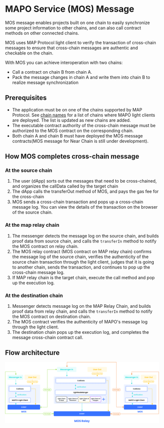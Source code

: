 # MAPO Service (MOS) Message

MOS message enables projects built on one chain to easily synchronize some project information to other chains, and can also call contract methods on other connected chains.

MOS uses MAP Protocol light client to verify the transaction of cross-chain messages to ensure that cross-chain messages are authentic and checkable on the chain.

With MOS you can achieve interoperation with two chains:

- Call a contract on chain B from chain A.
- Pack the message changes in chain A and write them into chain B to realize message synchronization

## Prerequisites

- The application must be on one of the chains supported by MAP Protocol. See [chain names](https://docs.mapprotocol.io/develop/light-client) for a list of chains where MAPO light clients are deployed. The list is updated as new chains are added.
- The executable contract authority of the cross-chain message must be authorized to the MOS contract on the corresponding chain.
- Both chain A and chain B must have deployed the MOS message contracts(MOS message for Near Chain is still under development).

## How MOS completes cross-chain message

### At the source chain

1. The user (dApp) sorts out the messages that need to be cross-chained, and organizes the callData called by the target chain
2. The dApp calls the transferOut method of MOS, and pays the gas fee for the cross-chain
3. MOS sends a cross-chain transaction and pops up a cross-chain message log. You can view the details of the transaction on the browser of the source chain.

### At the map relay chain

1. The messenger detects the message log on the source chain, and builds proof data from source chain, and calls the `transferIn` method to notify the MOS contract on relay chain.
2. The MOS relay contract (MOS contract on MAP relay chain) confirms the message log of the source chain, verifies the authenticity of the source chain transaction through the light client, judges that it is going to another chain, sends the transaction, and continues to pop up the cross-chain message log. 
3. If MAP relay chain is the target chain, execute the call method and pop up the execution log.

### At the destination chain

1. Messenger detects message log on the MAP Relay Chain, and builds proof data from relay chain, and calls the `transferIn` method to notify the MOS contract on destination chain.
2. The MOS contract verifies the authenticity of MAPO's message log through the light client. 
3. The destination chain pops up the execution log, and completes the message cross-chain contract call.

## Flow architecture

![croosChainMessage](croosChainMessage.png)